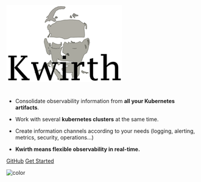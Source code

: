 ![logo](./_media/kwirth-logo-30.png)

#
- Consolidate observability information from **all your Kubernetes artifacts**. 
<p></p>

- Work with several **kubernetes clusters** at the same time. 
<p></p>

- Create information channels according to your needs (logging, alerting, metrics, security, operations...)
<p></p>

- **Kwirth means flexible observability in real-time.**

[GitHub](https://github.com/jfvilas/kwirth/)
[Get Started](/0.4.127/index)

![color](#ffffff)
